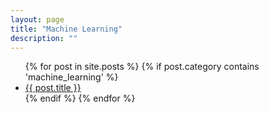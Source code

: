 ```yaml
---
layout: page
title: "Machine Learning"
description: ""
---
```

<div id="home">
  <ul class="posts">
	{% for post in site.posts %}
	  {% if post.category contains 'machine_learning' %}
	      <li><a href="{{ post.url }}">{{ post.title }}</a></li>
	  {% endif %}
	{% endfor %}
  </ul>
</div>
